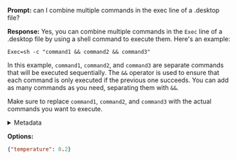 **Prompt:**
can I combine multiple commands in the exec line of a .desktop file?

**Response:**
Yes, you can combine multiple commands in the `Exec` line of a .desktop file by using a shell command to execute them. Here's an example:

```
Exec=sh -c "command1 && command2 && command3"
```

In this example, `command1`, `command2`, and `command3` are separate commands that will be executed sequentially. The `&&` operator is used to ensure that each command is only executed if the previous one succeeds. You can add as many commands as you need, separating them with `&&`.

Make sure to replace `command1`, `command2`, and `command3` with the actual commands you want to execute.

<details><summary>Metadata</summary>

- Duration: 4131 ms
- Datetime: 2023-08-22T13:49:02.357884
- Model: gpt-3.5-turbo-0613

</details>

**Options:**
```json
{"temperature": 0.2}
```

